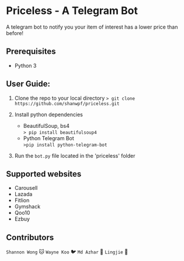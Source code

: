 # Priceless - A Telegram Bot
A telegram bot to notify you your item of interest has a lower price than before!

## Prerequisites
* Python 3  

## User Guide:
1. Clone the repo to your local directory
`> git clone https://github.com/shanwpf/priceless.git `

2. Install python dependencies
    * BeautifulSoup, bs4  
    `> pip install beautifulsoup4`
    * Python Telegram Bot  
    `>pip install python-telegram-bot`

3. Run the `bot.py` file located in the 'priceless' folder

## Supported websites
* Carousell
* Lazada
* Fitlion
* Gymshack
* Qoo10
* Ezbuy

## Contributors
`Shannon Wong` :cat:
`Wayne Koo` :bird:
`Md Azhar` :tiger:
`Lingjie` :pig:
